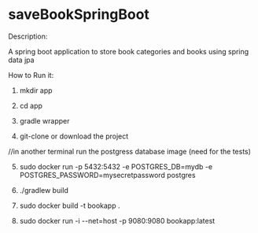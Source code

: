 # saveBookSpringBoot

Description:

A spring boot application to store book categories and books using spring data jpa

How to Run it:

1. mkdir app
2. cd app

3. gradle wrapper

4. git-clone or download the project

//in another terminal run the postgress database image (need for the tests)

5. sudo docker run -p 5432:5432 -e POSTGRES_DB=mydb -e POSTGRES_PASSWORD=mysecretpassword  postgres

6. ./gradlew build

7. sudo docker build -t bookapp . 

8. sudo docker run -i  --net=host -p 9080:9080 bookapp:latest
